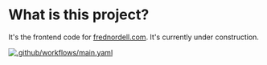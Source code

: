 # What is this project? 

It's the frontend code for [frednordell.com](https://frednordell.com). 
It's currently under construction.

[![.github/workflows/main.yaml](https://github.com/frednordell/frednordell-frontend/actions/workflows/main.yaml/badge.svg)](https://github.com/frednordell/frednordell-frontend/actions/workflows/main.yaml)
